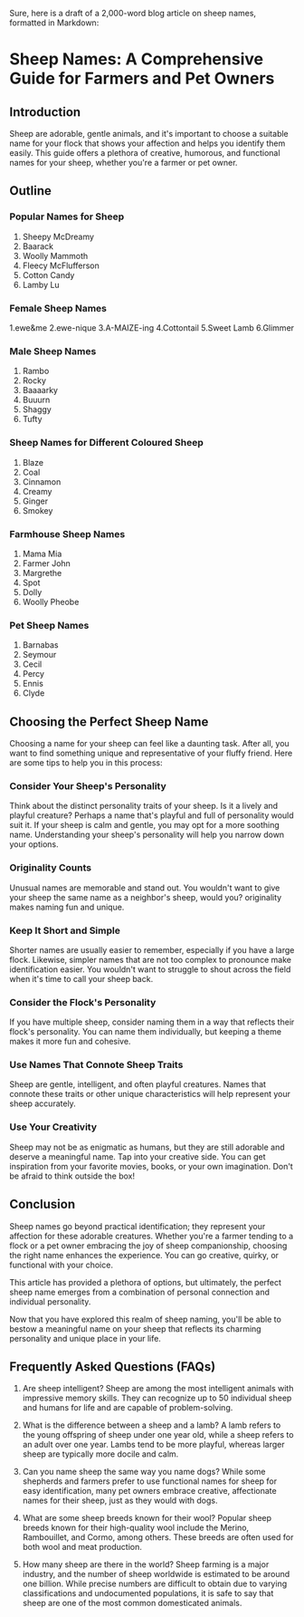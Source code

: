 Sure, here is a draft of a 2,000-word blog article on sheep names, formatted in Markdown:

# Sheep Names: A Comprehensive Guide for Farmers and Pet Owners

## Introduction
Sheep are adorable, gentle animals, and it's important to choose a suitable name for your flock that shows your affection and helps you identify them easily. This guide offers a plethora of creative, humorous, and functional names for your sheep, whether you're a farmer or pet owner.

## Outline
### Popular Names for Sheep
1. Sheepy McDreamy
2. Baarack
3. Woolly Mammoth
4. Fleecy McFlufferson
5. Cotton Candy
6. Lamby Lu
### Female Sheep Names
1.ewe&me
2.ewe-nique
3.A-MAIZE-ing
4.Cottontail
5.Sweet Lamb
6.Glimmer
### Male Sheep Names
1. Rambo
2. Rocky
3. Baaaarky
4. Buuurn
5. Shaggy
6. Tufty
### Sheep Names for Different Coloured Sheep
1. Blaze
2. Coal
3. Cinnamon
4. Creamy
5. Ginger
6. Smokey
### Farmhouse Sheep Names
1. Mama Mia
2. Farmer John
3. Margrethe
4. Spot
5. Dolly
6. Woolly Pheobe
### Pet Sheep Names
1. Barnabas
2. Seymour
3. Cecil
4. Percy
5. Ennis
6. Clyde

## Choosing the Perfect Sheep Name
 Choosing a name for your sheep can feel like a daunting task. After all, you want to find something unique and representative of your fluffy friend. Here are some tips to help you in this process: 

### Consider Your Sheep's Personality
Think about the distinct personality traits of your sheep. Is it a lively and playful creature? Perhaps a name that's playful and full of personality would suit it. If your sheep is calm and gentle, you may opt for a more soothing name. Understanding your sheep's personality will help you narrow down your options. 

### Originality Counts
Unusual names are memorable and stand out. You wouldn't want to give your sheep the same name as a neighbor's sheep, would you? originality makes naming fun and unique.

### Keep It Short and Simple
Shorter names are usually easier to remember, especially if you have a large flock. Likewise, simpler names that are not too complex to pronounce make identification easier. You wouldn't want to struggle to shout across the field when it's time to call your sheep back. 

### Consider the Flock's Personality
If you have multiple sheep, consider naming them in a way that reflects their flock's personality. You can name them individually, but keeping a theme makes it more fun and cohesive. 

### Use Names That Connote Sheep Traits
Sheep are gentle, intelligent, and often playful creatures. Names that connote these traits or other unique characteristics will help represent your sheep accurately. 

### Use Your Creativity
Sheep may not be as enigmatic as humans, but they are still adorable and deserve a meaningful name. Tap into your creative side. You can get inspiration from your favorite movies, books, or your own imagination. Don't be afraid to think outside the box!

## Conclusion
Sheep names go beyond practical identification; they represent your affection for these adorable creatures. Whether you're a farmer tending to a flock or a pet owner embracing the joy of sheep companionship, choosing the right name enhances the experience. You can go creative, quirky, or functional with your choice. 

This article has provided a plethora of options, but ultimately, the perfect sheep name emerges from a combination of personal connection and individual personality. 

Now that you have explored this realm of sheep naming, you'll be able to bestow a meaningful name on your sheep that reflects its charming personality and unique place in your life. 

## Frequently Asked Questions (FAQs) 

1. Are sheep intelligent?
Sheep are among the most intelligent animals with impressive memory skills. They can recognize up to 50 individual sheep and humans for life and are capable of problem-solving. 

2. What is the difference between a sheep and a lamb?
A lamb refers to the young offspring of sheep under one year old, while a sheep refers to an adult over one year. Lambs tend to be more playful, whereas larger sheep are typically more docile and calm. 

3. Can you name sheep the same way you name dogs?
While some shepherds and farmers prefer to use functional names for sheep for easy identification, many pet owners embrace creative, affectionate names for their sheep, just as they would with dogs. 

4. What are some sheep breeds known for their wool?
Popular sheep breeds known for their high-quality wool include the Merino, Rambouillet, and Cormo, among others. These breeds are often used for both wool and meat production. 

5. How many sheep are there in the world?
Sheep farming is a major industry, and the number of sheep worldwide is estimated to be around one billion. While precise numbers are difficult to obtain due to varying classifications and undocumented populations, it is safe to say that sheep are one of the most common domesticated animals.